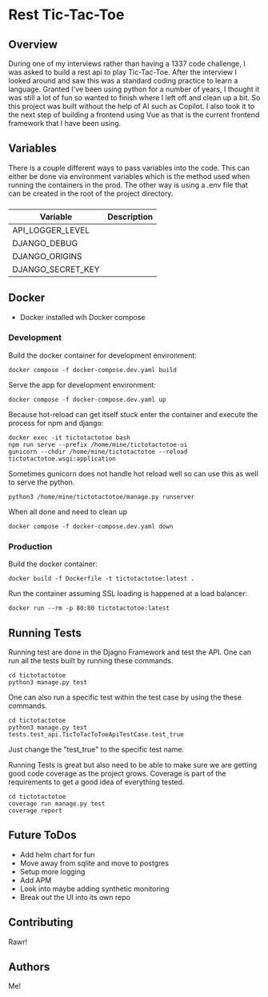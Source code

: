 # Rest Tic-Tac-Toe

## Overview
During one of my interviews rather than having a 1337 code challenge, I was asked to build a rest api to play Tic-Tac-Toe.
After the interview I looked around and saw this was a standard coding practice to learn a language. Granted I've been 
using python for a number of years, I thought it was still a lot of fun so wanted to finish where I left off and clean up
a bit. So this project was built without the help of AI such as Copilot. I also took it to the next step of building a 
frontend using Vue as that is the current frontend framework that I have been using. 

## Variables
There is a couple different ways to pass variables into the code.
This can either be done via environment variables which is the
method used when running the containers in the prod.
The other way is using a .env file that can be created in
the root of the project directory.
###
| Variable          | Description |
|-------------------|-------------|
| API_LOGGER_LEVEL  |             |
| DJANGO_DEBUG      |             |
| DJANGO_ORIGINS    |             |
| DJANGO_SECRET_KEY |             |


## Docker
* Docker installed wih Docker compose

### Development
Build the docker container for development environment:
```
docker compose -f docker-compose.dev.yaml build
```
Serve the app for development environment:
```
docker compose -f docker-compose.dev.yaml up
```
Because hot-reload can get itself stuck enter the container
and execute the process for npm and django:
```
docker exec -it tictotactotoe bash
npm run serve --prefix /home/mine/tictotactotoe-ui
gunicorn --chdir /home/mine/tictotactotoe --reload tictotactotoe.wsgi:application
```

Sometimes gunicorn does not handle hot reload well so can use this as well to serve the python.
```
python3 /home/mine/tictotactotoe/manage.py runserver
```

When all done and need to clean up
```
docker compose -f docker-compose.dev.yaml down
```
### Production
Build the docker container:
```
docker build -f Dockerfile -t tictotactotoe:latest .
```
Run the container assuming SSL loading is happened at a load balancer:
```
docker run --rm -p 80:80 tictotactotoe:latest
```

## Running Tests
Running test are done in the Djagno Framework and test the API.
One can run all the tests built by running these commands.
```
cd tictotactotoe
python3 manage.py test
```
One can also run a specific test within the test case by using the these commands.
```
cd tictotactotoe
python3 manage.py test tests.test_api.TicToTacToToeApiTestCase.test_true
```
Just change the "test_true" to the specific test name.

Running Tests is great but also need to be able to make sure we are getting good code coverage as the project grows.
Coverage is part of the requirements to get a good idea of everything tested.
```
cd tictotactotoe
coverage run manage.py test
coverage report
```

## Future ToDos
* Add helm chart for fun
* Move away from sqlite and move to postgres
* Setup more logging
* Add APM
* Look into maybe adding synthetic monitoring
* Break out the UI into its own repo

## Contributing
Rawr!

## Authors
Me!
